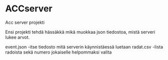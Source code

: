# ACCserver
Acc server projekti

Ensi projekti tehdä hässäkkä mikä muokkaa json tiedostoa, mistä serveri lukee arvot.



event.json -itse tiedosto mitä serverin käynnistäessä luetaan
radat.csv -lista radoista sekä numero jokaiselle helpommaksi valita
